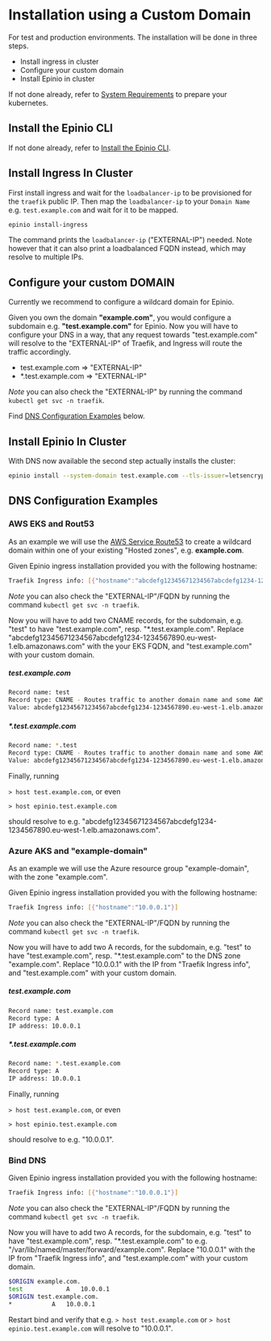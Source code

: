 #  Installation using a Custom Domain

For test and production environments. The installation will be done in three steps.

- Install ingress in cluster
- Configure your custom domain
- Install Epinio in cluster

If not done already, refer to [System Requirements](https://github.com/epinio/epinio#system-requirements) to prepare your kubernetes.

## Install the Epinio CLI

If not done already, refer to [Install the Epinio CLI](./docs/user/tutorials/install_epinio_cli.md).

## Install Ingress In Cluster

First install ingress and wait for the `loadbalancer-ip` to be provisioned for the `traefik` public IP. Then map the `loadbalancer-ip` to your `Domain Name` e.g. `test.example.com` and wait for it to be mapped.

```bash
epinio install-ingress
```

The command prints the `loadbalancer-ip` ("EXTERNAL-IP") needed. Note however that it can also print a loadbalanced FQDN instead, which may resolve to multiple IPs.

## Configure your custom DOMAIN

Currently we recommend to configure a wildcard domain for Epinio.

Given you own the domain **"example.com"**, you would configure a subdomain e.g. **"test.example.com"** for Epinio.
Now you will have to configure your DNS in a way, that any request towards "test.example.com" will resolve to the "EXTERNAL-IP" of Traefik, 
and Ingress will route the traffic accordingly.

- test.example.com => "EXTERNAL-IP"
- \*.test.example.com => "EXTERNAL-IP"

*Note* you can also check the "EXTERNAL-IP" by running the command `kubectl get svc -n traefik`.

Find [DNS Configuration Examples](#dns-configuration-examples) below.

## Install Epinio In Cluster
With DNS now available the second step actually installs the cluster:

```bash
epinio install --system-domain test.example.com --tls-issuer=letsencrypt-production --use-internal-registry-node-port=false
```

## DNS Configuration Examples

### AWS EKS and Rout53

As an example we will use the [AWS Service Route53](https://console.aws.amazon.com/route53/v2/home#Dashboard) to create a wildcard domain within one of your existing "Hosted zones", e.g. **example.com**.

Given Epinio ingress installation provided you with the following hostname:

```bash
Traefik Ingress info: [{"hostname":"abcdefg12345671234567abcdefg1234-1234567890.eu-west-1.elb.amazonaws.com"}]
```

*Note* you can also check the "EXTERNAL-IP"/FQDN by running the command `kubectl get svc -n traefik`.

Now you will have to add two CNAME records, for the subdomain, e.g. "test" to have "test.example.com", resp. "\*.test.example.com".
Replace "abcdefg12345671234567abcdefg1234-1234567890.eu-west-1.elb.amazonaws.com" with the your EKS FQDN, and "test.example.com" with your custom domain.

##### test.example.com

```bash
Record name: test
Record type: CNAME - Routes traffic to another domain name and some AWS resources
Value: abcdefg12345671234567abcdefg1234-1234567890.eu-west-1.elb.amazonaws.com
```

##### \*.test.example.com

```bash
Record name: *.test
Record type: CNAME - Routes traffic to another domain name and some AWS resources
Value: abcdefg12345671234567abcdefg1234-1234567890.eu-west-1.elb.amazonaws.com
```

Finally, running 

`> host test.example.com`, or even

`> host epinio.test.example.com`

should resolve to e.g. "abcdefg12345671234567abcdefg1234-1234567890.eu-west-1.elb.amazonaws.com".

### Azure AKS and "example-domain"

As an example we will use the Azure resource group "example-domain", with the zone "example.com".

Given Epinio ingress installation provided you with the following hostname:

```bash
Traefik Ingress info: [{"hostname":"10.0.0.1"}]
```

*Note* you can also check the "EXTERNAL-IP"/FQDN by running the command `kubectl get svc -n traefik`.

Now you will have to add two A records, for the subdomain, e.g. "test" to have "test.example.com", resp. "\*.test.example.com" to the DNS zone "example.com".
Replace "10.0.0.1" with the IP from "Traefik Ingress info", and "test.example.com" with your custom domain.

##### test.example.com

```bash
Record name: test.example.com
Record type: A
IP address: 10.0.0.1
```

##### \*.test.example.com

```bash
Record name: *.test.example.com
Record type: A
IP address: 10.0.0.1
```

Finally, running

`> host test.example.com`, or even

`> host epinio.test.example.com`

should resolve to e.g. "10.0.0.1".

### Bind DNS

Given Epinio ingress installation provided you with the following hostname:

```bash
Traefik Ingress info: [{"hostname":"10.0.0.1"}]
```

*Note* you can also check the "EXTERNAL-IP"/FQDN by running the command `kubectl get svc -n traefik`.

Now you will have to add two A records, for the subdomain, e.g. "test" to have "test.example.com", resp. "\*.test.example.com" to e.g. "/var/lib/named/master/forward/example.com".
Replace "10.0.0.1" with the IP from "Traefik Ingress info", and "test.example.com" with your custom domain.

```bash
$ORIGIN example.com.
test			A	10.0.0.1
$ORIGIN test.example.com.
*			A	10.0.0.1
```

Restart bind and verify that e.g. `> host test.example.com` or `> host epinio.test.example.com` will resolve to "10.0.0.1".
